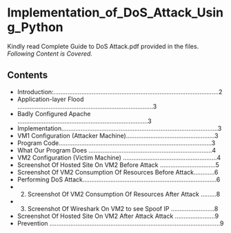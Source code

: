 # Implementation_of_DoS_Attack_Using_Python
Kindly read Complete Guide to DoS Attack.pdf provided in the files.
*Following Content is Covered.*
## Contents
- Introduction:...............................................................................................2
- Application-layer Flood ..............................................................................3
- Badly Configured Apache ...........................................................................3
- Implementation..........................................................................................3
- VM1 Configuration (Attacker Machine)...................................................3
- Program Code........................................................................................3
- What Our Program Does .......................................................................4
- VM2 Configuration (Victim Machine) ......................................................4
- Screenshot Of Hosted Site On VM2 Before Attack ................................5
- Screenshot Of VM2 Consumption Of Resources Before Attack............6
- Performing DoS Attack.............................................................................6
- 2) Screenshot Of VM2 Consumption Of Resources After Attack .........8
- 3) Screenshot Of Wireshark On VM2 to see Spoof IP .........................8
- Screenshot Of Hosted Site On VM2 After Attack Attack .......................9
- Prevention ..................................................................................................9
